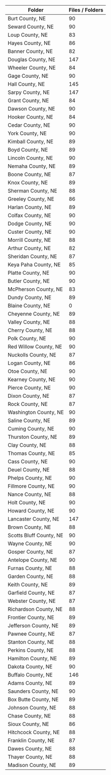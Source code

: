 | Folder                  |   Files / Folders |
|-------------------------|-------------------|
| Burt County, NE         |                90 |
| Seward County, NE       |                90 |
| Loup County, NE         |                83 |
| Hayes County, NE        |                86 |
| Banner County, NE       |                82 |
| Douglas County, NE      |               147 |
| Wheeler County, NE      |                84 |
| Gage County, NE         |                90 |
| Hall County, NE         |               145 |
| Sarpy County, NE        |               147 |
| Grant County, NE        |                84 |
| Dawson County, NE       |                90 |
| Hooker County, NE       |                84 |
| Cedar County, NE        |                90 |
| York County, NE         |                90 |
| Kimball County, NE      |                89 |
| Boyd County, NE         |                89 |
| Lincoln County, NE      |                90 |
| Nemaha County, NE       |                89 |
| Boone County, NE        |                87 |
| Knox County, NE         |                89 |
| Sherman County, NE      |                88 |
| Greeley County, NE      |                86 |
| Harlan County, NE       |                89 |
| Colfax County, NE       |                90 |
| Dodge County, NE        |                90 |
| Custer County, NE       |                90 |
| Morrill County, NE      |                88 |
| Arthur County, NE       |                82 |
| Sheridan County, NE     |                87 |
| Keya Paha County, NE    |                85 |
| Platte County, NE       |                90 |
| Butler County, NE       |                90 |
| McPherson County, NE    |                83 |
| Dundy County, NE        |                89 |
| Blaine County, NE       |                 0 |
| Cheyenne County, NE     |                89 |
| Valley County, NE       |                88 |
| Cherry County, NE       |                88 |
| Polk County, NE         |                90 |
| Red Willow County, NE   |                90 |
| Nuckolls County, NE     |                87 |
| Logan County, NE        |                86 |
| Otoe County, NE         |                90 |
| Kearney County, NE      |                90 |
| Pierce County, NE       |                90 |
| Dixon County, NE        |                87 |
| Rock County, NE         |                87 |
| Washington County, NE   |                90 |
| Saline County, NE       |                89 |
| Cuming County, NE       |                90 |
| Thurston County, NE     |                89 |
| Clay County, NE         |                88 |
| Thomas County, NE       |                85 |
| Cass County, NE         |                90 |
| Deuel County, NE        |                88 |
| Phelps County, NE       |                90 |
| Fillmore County, NE     |                90 |
| Nance County, NE        |                88 |
| Holt County, NE         |                90 |
| Howard County, NE       |                90 |
| Lancaster County, NE    |               147 |
| Brown County, NE        |                88 |
| Scotts Bluff County, NE |                90 |
| Wayne County, NE        |                90 |
| Gosper County, NE       |                87 |
| Antelope County, NE     |                90 |
| Furnas County, NE       |                88 |
| Garden County, NE       |                88 |
| Keith County, NE        |                89 |
| Garfield County, NE     |                87 |
| Webster County, NE      |                87 |
| Richardson County, NE   |                88 |
| Frontier County, NE     |                89 |
| Jefferson County, NE    |                89 |
| Pawnee County, NE       |                87 |
| Stanton County, NE      |                88 |
| Perkins County, NE      |                88 |
| Hamilton County, NE     |                89 |
| Dakota County, NE       |                90 |
| Buffalo County, NE      |               146 |
| Adams County, NE        |                89 |
| Saunders County, NE     |                90 |
| Box Butte County, NE    |                89 |
| Johnson County, NE      |                88 |
| Chase County, NE        |                88 |
| Sioux County, NE        |                86 |
| Hitchcock County, NE    |                88 |
| Franklin County, NE     |                87 |
| Dawes County, NE        |                88 |
| Thayer County, NE       |                88 |
| Madison County, NE      |                89 |